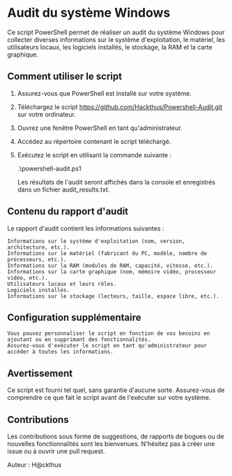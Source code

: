 # Audit du système Windows

Ce script PowerShell permet de réaliser un audit du système Windows pour collecter diverses informations sur le système d'exploitation, le matériel, les utilisateurs locaux, les logiciels installés, le stockage, la RAM et la carte graphique.

## Comment utiliser le script

1. Assurez-vous que PowerShell est installé sur votre système.
2. Téléchargez le script https://github.com/Hackthus/Powershell-Audit.git sur votre ordinateur.
3. Ouvrez une fenêtre PowerShell en tant qu'administrateur.
4. Accédez au répertoire contenant le script téléchargé.
5. Exécutez le script en utilisant la commande suivante :

   .\powershell-audit.ps1

    Les résultats de l'audit seront affichés dans la console et enregistrés dans un fichier audit_results.txt.

## Contenu du rapport d'audit

Le rapport d'audit contient les informations suivantes :

    Informations sur le système d'exploitation (nom, version, architecture, etc.).
    Informations sur le matériel (fabricant du PC, modèle, nombre de processeurs, etc.).
    Informations sur la RAM (modules de RAM, capacité, vitesse, etc.).
    Informations sur la carte graphique (nom, mémoire vidéo, processeur vidéo, etc.).
    Utilisateurs locaux et leurs rôles.
    Logiciels installés.
    Informations sur le stockage (lecteurs, taille, espace libre, etc.).

## Configuration supplémentaire

    Vous pouvez personnaliser le script en fonction de vos besoins en ajoutant ou en supprimant des fonctionnalités.
    Assurez-vous d'exécuter le script en tant qu'administrateur pour accéder à toutes les informations.

## Avertissement

Ce script est fourni tel quel, sans garantie d'aucune sorte. Assurez-vous de comprendre ce que fait le script avant de l'exécuter sur votre système.

## Contributions

Les contributions sous forme de suggestions, de rapports de bogues ou de nouvelles fonctionnalités sont les bienvenues. N'hésitez pas à créer une issue ou à ouvrir une pull request.

Auteur : H@ckthus
 

 

